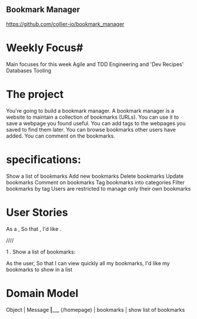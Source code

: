 ## Bookmark Manager ##

https://github.com/collier-jo/bookmark_manager

# Weekly Focus#

Main focuses for this week
Agile and TDD
Engineering and 'Dev Recipes'
Databases
Tooling


# The project #

You're going to build a bookmark manager. A bookmark manager is a website to maintain a collection of bookmarks (URLs). You can use it to save a webpage you found useful. You can add tags to the webpages you saved to find them later. You can browse bookmarks other users have added. You can comment on the bookmarks.


# specifications: #

Show a list of bookmarks
Add new bookmarks
Delete bookmarks
Update bookmarks
Comment on bookmarks
Tag bookmarks into categories
Filter bookmarks by tag
Users are restricted to manage only their own bookmarks

# User Stories #


As a <Stakeholder>,
So that <Motivation>,
I'd like <Task>.

////

1 . Show a list of bookmarks: 

As the user,
So that I can view quickly all my bookmarks, 
I'd like my bookmarks to show in a list

# Domain Model #

Object      | Message
____________|_______________
(/homepage) |
bookmarks   | show list of bookmarks 
